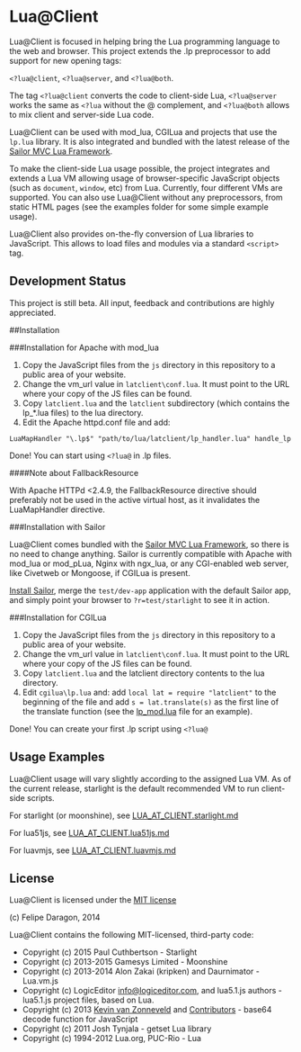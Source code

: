 # Lua@Client #

Lua@Client is focused in helping bring the Lua programming language to the web and browser. This project extends the .lp preprocessor to add support for new opening tags:

`<?lua@client`, `<?lua@server`, and `<?lua@both`.

The tag `<?lua@client` converts the code to client-side Lua, `<?lua@server` works the same as `<?lua` without the @ complement, and `<?lua@both` allows to mix client and server-side Lua code.

Lua@Client can be used with mod_lua, CGILua and projects that use the `lp.lua` library. It is also integrated and bundled with the latest release of the [Sailor MVC Lua Framework](https://github.com/Etiene/sailor).

To make the client-side Lua usage possible, the project integrates and extends a Lua VM allowing usage of browser-specific JavaScript objects (such as `document`, `window`, etc) from Lua. Currently, four different VMs are supported. You can also use Lua@Client without any preprocessors, from static HTML pages (see the examples folder for some simple example usage).

Lua@Client also provides on-the-fly conversion of Lua libraries to JavaScript. This allows to load files and modules via a standard `<script>` tag.

## Development Status #

This project is still beta. All input, feedback and contributions are highly appreciated.

##Installation

###Installation for Apache with mod_lua

1. Copy the JavaScript files from the `js` directory in this repository to a public area of your website.
2. Change the vm_url value in `latclient\conf.lua`. It must point to the URL where your copy of the JS files can be found.
3. Copy `latclient.lua` and the `latclient` subdirectory (which contains the lp_*.lua files) to the lua directory.
4. Edit the Apache httpd.conf file and add:

```
LuaMapHandler "\.lp$" "path/to/lua/latclient/lp_handler.lua" handle_lp
```

Done! You can start using `<?lua@` in .lp files.

####Note about FallbackResource

With Apache HTTPd <2.4.9, the FallbackResource directive should preferably not be used in the active virtual host, as it invalidates the LuaMapHandler directive.

###Installation with Sailor

Lua@Client comes bundled with the [Sailor MVC Lua Framework](https://github.com/Etiene/sailor), so there is no need to change anything. Sailor is currently compatible with Apache with mod_lua or mod_pLua, Nginx with ngx_lua, or any CGI-enabled web server, like Civetweb or Mongoose, if CGILua is present.

[Install Sailor](https://github.com/Etiene/sailor#installation), merge the `test/dev-app` application with the default Sailor app, and simply point your browser to `?r=test/starlight` to see it in action.

###Installation for CGILua

1. Copy the JavaScript files from the `js` directory in this repository to a public area of your website.
2. Change the vm_url value in `latclient\conf.lua`. It must point to the URL where your copy of the JS files can be found.
3. Copy `latclient.lua` and the latclient directory contents to the lua directory.
4. Edit `cgilua\lp.lua` and: add `local lat = require "latclient"` to the beginning of the file and add `s = lat.translate(s)` as the first line of the translate function (see the [lp_mod.lua](https://github.com/felipedaragon/lua_at_client/blob/master/lua/latclient/lp_mod.lua) file for an example).

Done! You can create your first .lp script using `<?lua@`

## Usage Examples #

Lua@Client usage will vary slightly according to the assigned Lua VM. As of the current release, starlight is the default recommended VM to run client-side scripts.

For starlight (or moonshine), see [LUA_AT_CLIENT.starlight.md](https://github.com/felipedaragon/lua_at_client/blob/master/docs/LUA_AT_CLIENT.starlight.md)

For lua51js, see [LUA_AT_CLIENT.lua51js.md](https://github.com/felipedaragon/lua_at_client/blob/master/docs/LUA_AT_CLIENT.lua51js.md)

For luavmjs, see [LUA_AT_CLIENT.luavmjs.md](https://github.com/felipedaragon/lua_at_client/blob/master/docs/LUA_AT_CLIENT.luavmjs.md)

## License #

Lua@Client is licensed under the [MIT license](http://opensource.org/licenses/MIT)

(c) Felipe Daragon, 2014

Lua@Client contains the following MIT-licensed, third-party code:

* Copyright (c) 2015 Paul Cuthbertson - Starlight
* Copyright (c) 2013-2015 Gamesys Limited - Moonshine
* Copyright (c) 2013-2014 Alon Zakai (kripken) and Daurnimator - Lua.vm.js
* Copyright (c) LogicEditor <info@logiceditor.com>, and lua5.1.js authors - lua5.1.js project files, based on Lua.
* Copyright (c) 2013 [Kevin van Zonneveld](http://kvz.io) and [Contributors](http://phpjs.org/authors) - base64 decode function for JavaScript
* Copyright (c) 2011 Josh Tynjala - getset Lua library
* Copyright (c) 1994-2012 Lua.org, PUC-Rio - Lua